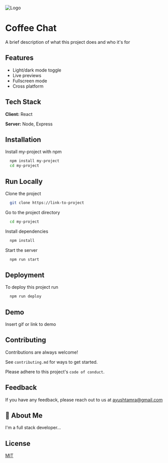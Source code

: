 
![Logo](https://dev-to-uploads.s3.amazonaws.com/uploads/articles/th5xamgrr6se0x5ro4g6.png)

    
# Coffee Chat

A brief description of what this project does and who it's for


## Features

- Light/dark mode toggle
- Live previews
- Fullscreen mode
- Cross platform

  
## Tech Stack

**Client:** React

**Server:** Node, Express

  
## Installation

Install my-project with npm

```bash
  npm install my-project
  cd my-project
```
    
## Run Locally

Clone the project

```bash
  git clone https://link-to-project
```

Go to the project directory

```bash
  cd my-project
```

Install dependencies

```bash
  npm install
```

Start the server

```bash
  npm run start
```

  
## Deployment

To deploy this project run

```bash
  npm run deploy
```

  
## Demo

Insert gif or link to demo

  
## Contributing

Contributions are always welcome!

See `contributing.md` for ways to get started.

Please adhere to this project's `code of conduct`.

  
## Feedback

If you have any feedback, please reach out to us at ayushtamra@gmail.com

  
## 🚀 About Me
I'm a full stack developer...

  
## License

[MIT](https://choosealicense.com/licenses/mit/)

  